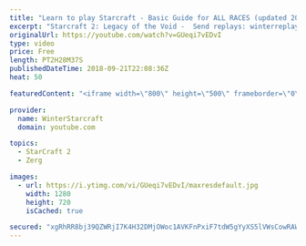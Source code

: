 ```yaml
---
title: "Learn to play Starcraft - Basic Guide for ALL RACES (updated 2017) #2"
excerpt: "Starcraft 2: Legacy of the Void -  Send replays: winterreplays@gmail.com ( -- Watch live at https://www.twitch.tv/wintergaming"
originalUrl: https://youtube.com/watch?v=GUeqi7vEDvI
type: video
price: Free
length: PT2H28M37S
publishedDateTime: 2018-09-21T22:08:36Z
heat: 50

featuredContent: "<iframe width=\"800\" height=\"500\" frameborder=\"0\" src=\"https://www.youtube.com/embed/GUeqi7vEDvI\" allow=\"accelerometer; autoplay; encrypted-media; gyroscope; picture-in-picture\" allowfullscreen></iframe>"

provider:
  name: WinterStarcraft
  domain: youtube.com

topics:
  - StarCraft 2
  - Zerg

images:
  - url: https://i.ytimg.com/vi/GUeqi7vEDvI/maxresdefault.jpg
    width: 1280
    height: 720
    isCached: true

secured: "xgRhRR8bj39QZWRjI7K4H32DMjOWoc1AVKFnPxiF7tdW5gYyXS5lVWsCowRAWrDa+HG82U2BcXMxc1dWGVpbW+q5tA0FipWgwomu7O/rRWWwlJY4gXr23DgEaNxXjOOJjGwhxUpYQXu4gIqKNNvuKtsid0A9jSd3+m0/vPjcMiZQfjoLyCdRYRDvMW13iy8YYggM+GUfJysOfgNQ5NnyEsaaJ6THjzNzkuTYj6ILv4ej8/AkBYtq7LKQhBigcbWt8+FWfYeI86/tLB2co+CQUJzZGHaXNoF8zylDMK/tITWF98oJMLfgbei4EPHWjrHNCR701oM0v4eCDgtvoCk0PT06MOVcbJF9OntAIfekaoA550nz8YHpVG7lYaw2CK1CulKnYjtrl/uKeM5WZG+kTA2gjhZ4KRERKPTu33eE/Ro=;gJa/ECglzolkMoY3A70IKA=="
---
```


